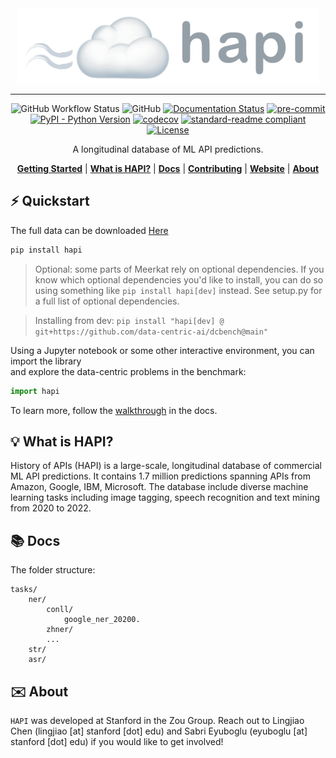 
<div align="center">
    <img src="docs/assets/banner.png" height=120 alt="banner"/>

-----
![GitHub Workflow Status](https://img.shields.io/github/workflow/status/data-centric-ai/dcbench/CI)
![GitHub](https://img.shields.io/github/license/data-centric-ai/dcbench)
[![Documentation Status](https://readthedocs.org/projects/dcbench/badge/?version=latest)](https://dcbench.readthedocs.io/en/latest/?badge=latest)
[![pre-commit](https://img.shields.io/badge/pre--commit-enabled-brightgreen?logo=pre-commit&logoColor=white)](https://github.com/pre-commit/pre-commit)
[![PyPI - Python Version](https://img.shields.io/pypi/pyversions/dcbench)](https://pypi.org/project/dcbench/)
[![codecov](https://codecov.io/gh/data-centric-ai/dcbench/branch/main/graph/badge.svg?token=MOLQYUSYQU)](https://codecov.io/gh/data-centric-ai/dcbench)
[![standard-readme compliant](https://img.shields.io/badge/readme%20style-standard-brightgreen.svg?style=flat-square)](https://github.com/RichardLitt/standard-readme)
[![License](https://img.shields.io/badge/license-Apache%202-blue.svg)](LICENSE)



A longitudinal database of ML API predictions. 

[**Getting Started**](#%EF%B8%8F-quickstart)
| [**What is HAPI?**](#-what-is-dcbench)
| [**Docs**](https://dcbench.readthedocs.io/en/latest/index.html)
| [**Contributing**](CONTRIBUTING.md)
| [**Website**](https://www.datacentricai.cc/)
| [**About**](#%EF%B8%8F-about)
</div>


## ⚡️ Quickstart
 The full data can be downloaded [Here](https://drive.google.com/drive/folders/1jK6KywfUbh3T3SorP18nAZDhES1xZm4p?usp=sharing)


```bash
pip install hapi
```
> Optional: some parts of Meerkat rely on optional dependencies. If you know which optional dependencies you'd like to install, you can do so using something like `pip install hapi[dev]` instead. See setup.py for a full list of optional dependencies.

> Installing from dev: `pip install "hapi[dev] @ git+https://github.com/data-centric-ai/dcbench@main"`

Using a Jupyter notebook or some other interactive environment, you can import the library  
and explore the data-centric problems in the benchmark:

```python
import hapi
```
To learn more, follow the [walkthrough](https://dcbench.readthedocs.io/en/latest/intro.html#api-walkthrough) in the docs. 


## 💡 What is HAPI?
History of APIs (HAPI) is a large-scale, longitudinal database of commercial ML API predictions. It contains 1.7 million predictions spanning APIs from Amazon, Google, IBM, Microsoft. The database include diverse machine learning tasks including image tagging, speech recognition and text mining from 2020 to 2022.


## 📚 Docs

The folder structure:
```
tasks/
    ner/
        conll/
            google_ner_20200.
        zhner/
        ...
    str/
    asr/
```

## ✉️ About
`HAPI` was developed at Stanford in the Zou Group. Reach out to Lingjiao Chen (lingjiao [at] stanford [dot] edu) and Sabri Eyuboglu (eyuboglu [at] stanford [dot] edu) if you would like to get involved!
